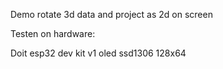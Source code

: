Demo rotate 3d data and project as 2d on screen

Testen on hardware:

Doit esp32 dev kit v1
oled ssd1306 128x64


